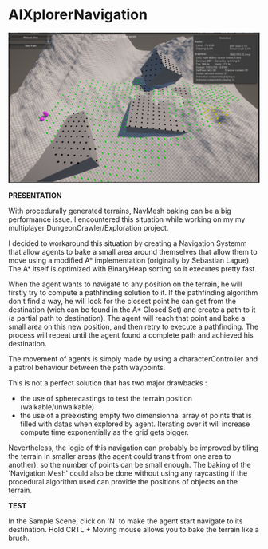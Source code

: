 # AIXplorerNavigation

[![Watch the video](https://github.com/Raggames/AIXplorerNavigation/blob/main/Videos/AIXplorer.png)]([https://youtu.be/vt5fpE0bzSY](https://www.youtube.com/watch?v=OuUDYfzAtek))

<b> PRESENTATION </b>

With procedurally generated terrains, NavMesh baking can be a big performance issue. 
I encountered this situation while working on my my multiplayer DungeonCrawler/Exploration project.

I decided to workaround this situation by creating a Navigation Systemm that allow agents to bake a small area around themselves that allow them to move
using a modified  A* implementation (originally by Sebastian Lague).
The A* itself is optimized with BinaryHeap sorting so it executes pretty fast.

When the agent wants to navigate to any position on the terrain, he will firstly try to compute a pathfinding solution to it. If the pathfinding algorithm don't find
a way, he will look for the closest point he can get from the destination (wich can be found in the A* Closed Set) and create a path to it (a partial path to destination). 
The agent will reach that point and bake a small area on this new position, and then retry to execute a pathfinding.
The process will repeat until the agent found a complete path and achieved his destination.

The movement of agents is simply made by using a characterController and a patrol behaviour between the path waypoints.

This is not a perfect solution that has two major drawbacks :
- the use of spherecastings to test the terrain position (walkable/unwalkable)
- the use of a preexisting empty two dimensionnal array of points that is filled with datas when explored by agent. Iterating over it will increase compute time exponentially as the grid gets bigger.
 
Nevertheless, the logic of this navigation can probably be improved by tiling the terrain in smaller areas (the agent could transit from one area to another), so the number of points can be small enough.
The baking of the 'Navigation Mesh' could also be done without using any raycasting if the procedural algorithm used can provide the positions of objects on the terrain. 

<b> TEST </b>

In the Sample Scene, click on 'N' to make the agent start navigate to its destination. 
Hold CRTL + Moving mouse allows you to bake the terrain like a brush.
